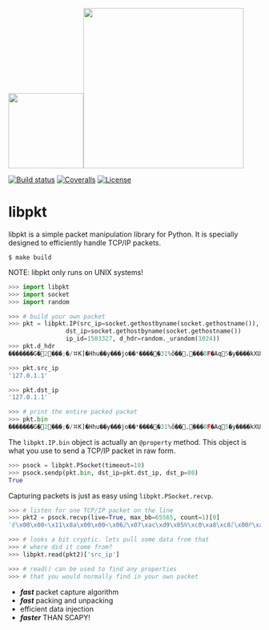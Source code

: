 
<img src="https://thumbs.dreamstime.com/b/oriental-pitcher-vector-drawing-ancient-jug-east-style-30405033.jpg" width="150"><img src="https://www.python.org/static/community_logos/python-logo-master-v3-TM.png" width="320"/>

 [![Build status](https://ci.appveyor.com/api/projects/status/pjxh5g91jpbh7t84?svg=true)](https://ci.appveyor.com/project/tygerbytes/resourcefitness) 
[![Coveralls](https://coveralls.io/repos/github/tygerbytes/ResourceFitness/badge.svg?branch=master)](https://coveralls.io/github/tygerbytes/ResourceFitness?branch=master) 
[![License](https://img.shields.io/badge/License-BSD%202--Clause-orange.svg)](https://opensource.org/licenses/BSD-2-Clause)
<br>
# libpkt

libpkt is a simple packet manipulation library for Python. It is specially designed to
efficiently handle TCP/IP packets. 

```
$ make build
```

NOTE: libpkt only runs on UNIX systems!

```python
>>> import libpkt
>>> import socket
>>> import random

>>> # build your own packet
>>> pkt = libpkt.IP(src_ip=socket.gethostbyname(socket.gethostname()), 
                dst_ip=socket.gethostbyname(socket.gethostname())
                ip_id=1503327, d_hdr=random._urandom(1024))
>>> pkt.d_hdr
�������G�2���;�/ꖛK]�Hhu��y���jo��*�����31%ő��.���8F�Aq5�y����kXUUtG�SҠ��«T�Ġk�lɆ��M��D%�qBn��_˝P�{?�L��r-x��X����,@�+��^>|;ЍA�vJ+g�

>>> pkt.src_ip
'127.0.1.1'

>>> pkt.dst_ip 
'127.0.1.1'

>>> # print the entire packed packet
>>> pkt.bin
�������G�2���;�/ꖛK]�Hhu��y���jo��*�����31%ő��.���8F�Aq5�y����kXUUtG�SҠ��«T�Ġk�lɆ��M��D%�qBn��_˝P�{?�L��r-x��X����,@�+��^>|;ЍA�vJ+g��������G�2����������G�2���;�/ꖛK]�Hhu��y���jo��*�����31%ő��.���8F�Aq5�y����kXUUtG�SҠ��«T�Ġk�lɆ��M��D%�qBn��_˝P�{?�L��r-x��X����,@�+��^>|;ЍA�vJ+g�
```
The `libpkt.IP.bin` object is actually an `@property` method. This object is what you 
use to send a TCP/IP packet in raw form.

```python
>>> psock = libpkt.PSocket(timeout=10)
>>> psock.sendp(pkt.bin, dst_ip=pkt.dst_ip, dst_p=80)
True
```
Capturing packets is just as easy using `libpkt.PSocket.recvp`.

```python
>>> # listen for one TCP/IP packet on the line
>>> pkt2 = psock.recvp(live=True, max_bb=65565, count=1)[0]
'E\x00\x00<\x11\x8a\x00\x00<\x062\x07\xac\xd9\x05N\xc0\xa8\xc8[\x00P\xacL\xdb\x92\xca0\xcd\x86R\x14\xa0\x12\xeb b\x9e\x00\x00\x02\x04\x05d\x04\x02\x08\n\xa20\xf5\x07|\x969\x8a\x01\x03\x03\x08'

>>> # looks a bit cryptic. lets pull some data from that
>>> # where did it come from?
>>> libpkt.read(pkt2)['src_ip']

>>> # read() can be used to find any properties
>>> # that you would normally find in your own packet
```

  * ***fast*** packet capture algorithm
  * ***fast*** packing and unpacking
  * efficient data injection
  * ***faster*** THAN SCAPY!


